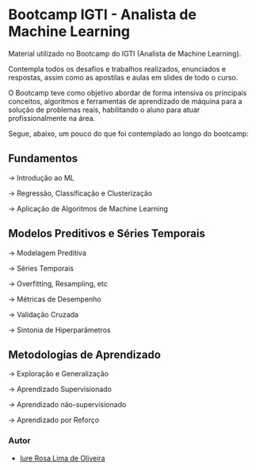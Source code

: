 Bootcamp IGTI - Analista de Machine Learning
======

Material utilizado no Bootcamp do IGTI (Analista de Machine Learning).

Contempla todos os desafios e trabalhos realizados, enunciados e respostas, assim como as apostilas e aulas em slides de todo o curso.

O Bootcamp teve como objetivo abordar de forma intensiva os principais conceitos, algoritmos e ferramentas de aprendizado de máquina para a solução de problemas reais, habilitando o aluno para atuar profissionalmente na área.

Segue, abaixo, um pouco do que foi contemplado ao longo do bootcamp:

## Fundamentos

→ Introdução ao ML

→ Regressão, Classificação e Clusterização

→ Aplicação de Algoritmos de Machine Learning

## Modelos Preditivos e Séries Temporais

→ Modelagem Preditiva

→ Séries Temporais

→ Overfitting, Resampling, etc

→ Métricas de Desempenho

→ Validação Cruzada

→ Sintonia de Hiperparâmetros

## Metodologias de Aprendizado

→ Exploração e Generalização

→ Aprendizado Supervisionado

→ Aprendizado não-supervisionado

→ Aprendizado por Reforço

### Autor

+ [Iure Rosa Lima de Oliveira](http://lattes.cnpq.br/3419329114775280)

